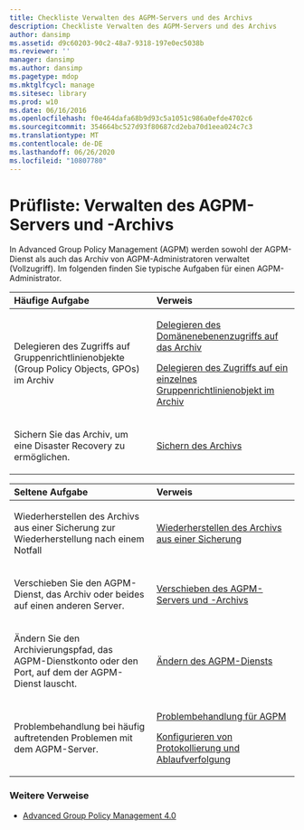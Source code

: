 ```yaml
---
title: Checkliste Verwalten des AGPM-Servers und des Archivs
description: Checkliste Verwalten des AGPM-Servers und des Archivs
author: dansimp
ms.assetid: d9c60203-90c2-48a7-9318-197e0ec5038b
ms.reviewer: ''
manager: dansimp
ms.author: dansimp
ms.pagetype: mdop
ms.mktglfcycl: manage
ms.sitesec: library
ms.prod: w10
ms.date: 06/16/2016
ms.openlocfilehash: f0e464dafa68b9d93c5a1051c986a0efde4702c6
ms.sourcegitcommit: 354664bc527d93f80687cd2eba70d1eea024c7c3
ms.translationtype: MT
ms.contentlocale: de-DE
ms.lasthandoff: 06/26/2020
ms.locfileid: "10807780"
---
```

# Prüfliste: Verwalten des AGPM-Servers und -Archivs


In Advanced Group Policy Management (AGPM) werden sowohl der AGPM-Dienst als auch das Archiv von AGPM-Administratoren verwaltet (Vollzugriff). Im folgenden finden Sie typische Aufgaben für einen AGPM-Administrator.

<table>
<colgroup>
<col width="50%" />
<col width="50%" />
</colgroup>
<thead>
<tr class="header">
<th align="left">Häufige Aufgabe</th>
<th align="left">Verweis</th>
</tr>
</thead>
<tbody>
<tr class="odd">
<td align="left"><p>Delegieren des Zugriffs auf Gruppenrichtlinienobjekte (Group Policy Objects, GPOs) im Archiv</p></td>
<td align="left"><p><a href="delegate-domain-level-access-to-the-archive-agpm40.md" data-raw-source="[Delegate Domain-Level Access to the Archive](delegate-domain-level-access-to-the-archive-agpm40.md)">Delegieren des Domänenebenenzugriffs auf das Archiv</a></p>
<p><a href="delegate-access-to-an-individual-gpo-in-the-archive-agpm40.md" data-raw-source="[Delegate Access to an Individual GPO in the Archive](delegate-access-to-an-individual-gpo-in-the-archive-agpm40.md)">Delegieren des Zugriffs auf ein einzelnes Gruppenrichtlinienobjekt im Archiv</a></p></td>
</tr>
<tr class="even">
<td align="left"><p>Sichern Sie das Archiv, um eine Disaster Recovery zu ermöglichen.</p></td>
<td align="left"><p><a href="back-up-the-archive-agpm40.md" data-raw-source="[Back Up the Archive](back-up-the-archive-agpm40.md)">Sichern des Archivs</a></p></td>
</tr>
</tbody>
</table>

 

<table>
<colgroup>
<col width="50%" />
<col width="50%" />
</colgroup>
<thead>
<tr class="header">
<th align="left">Seltene Aufgabe</th>
<th align="left">Verweis</th>
</tr>
</thead>
<tbody>
<tr class="odd">
<td align="left"><p>Wiederherstellen des Archivs aus einer Sicherung zur Wiederherstellung nach einem Notfall</p></td>
<td align="left"><p><a href="restore-the-archive-from-a-backup-agpm40.md" data-raw-source="[Restore the Archive from a Backup](restore-the-archive-from-a-backup-agpm40.md)">Wiederherstellen des Archivs aus einer Sicherung</a></p></td>
</tr>
<tr class="even">
<td align="left"><p>Verschieben Sie den AGPM-Dienst, das Archiv oder beides auf einen anderen Server.</p></td>
<td align="left"><p><a href="move-the-agpm-server-and-the-archive-agpm40.md" data-raw-source="[Move the AGPM Server and the Archive](move-the-agpm-server-and-the-archive-agpm40.md)">Verschieben des AGPM-Servers und -Archivs</a></p></td>
</tr>
<tr class="odd">
<td align="left"><p>Ändern Sie den Archivierungspfad, das AGPM-Dienstkonto oder den Port, auf dem der AGPM-Dienst lauscht.</p></td>
<td align="left"><p><a href="modify-the-agpm-service-agpm40.md" data-raw-source="[Modify the AGPM Service](modify-the-agpm-service-agpm40.md)">Ändern des AGPM-Diensts</a></p></td>
</tr>
<tr class="even">
<td align="left"><p>Problembehandlung bei häufig auftretenden Problemen mit dem AGPM-Server.</p></td>
<td align="left"><p><a href="troubleshooting-agpm-agpm40.md" data-raw-source="[Troubleshooting AGPM](troubleshooting-agpm-agpm40.md)">Problembehandlung für AGPM</a></p>
<p><a href="configure-logging-and-tracing-agpm40.md" data-raw-source="[Configure Logging and Tracing](configure-logging-and-tracing-agpm40.md)">Konfigurieren von Protokollierung und Ablaufverfolgung</a></p></td>
</tr>
</tbody>
</table>

 

### Weitere Verweise

-   [Advanced Group Policy Management 4.0](advanced-group-policy-management-40.md)

 

 





